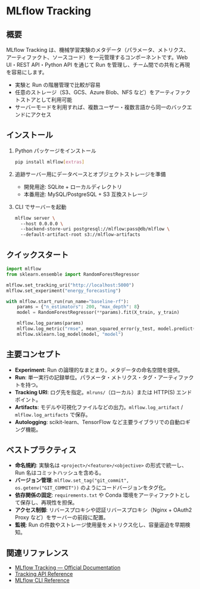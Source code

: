 # MLflow Tracking

## 概要

MLflow Tracking は、機械学習実験のメタデータ（パラメータ、メトリクス、アーティファクト、ソースコード）を一元管理するコンポーネントです。Web UI・REST API・Python API を通じて Run を管理し、チーム間での共有と再現を容易にします。

- 実験と Run の階層管理で比較が容易
- 任意のストレージ（S3、GCS、Azure Blob、NFS など）をアーティファクトストアとして利用可能
- サーバーモードを利用すれば、複数ユーザー・複数言語から同一のバックエンドにアクセス

## インストール

1. Python パッケージをインストール

   ```bash
   pip install mlflow[extras]
   ```

2. 追跡サーバー用にデータベースとオブジェクトストレージを準備
   - 開発用途: SQLite + ローカルディレクトリ
   - 本番用途: MySQL/PostgreSQL + S3 互換ストレージ

3. CLI でサーバーを起動

   ```bash
   mlflow server \ 
     --host 0.0.0.0 \ 
     --backend-store-uri postgresql://mlflow:pass@db/mlflow \ 
     --default-artifact-root s3://mlflow-artifacts
   ```

## クイックスタート

```python
import mlflow
from sklearn.ensemble import RandomForestRegressor

mlflow.set_tracking_uri("http://localhost:5000")
mlflow.set_experiment("energy_forecasting")

with mlflow.start_run(run_name="baseline-rf"):
    params = {"n_estimators": 200, "max_depth": 8}
    model = RandomForestRegressor(**params).fit(X_train, y_train)

    mlflow.log_params(params)
    mlflow.log_metric("rmse", mean_squared_error(y_test, model.predict(X_test), squared=False))
    mlflow.sklearn.log_model(model, "model")
```

## 主要コンセプト

- **Experiment**: Run の論理的なまとまり。メタデータの命名空間を提供。
- **Run**: 単一実行の記録単位。パラメータ・メトリクス・タグ・アーティファクトを持つ。
- **Tracking URI**: ログ先を指定。`mlruns/`（ローカル）または HTTP(S) エンドポイント。
- **Artifacts**: モデルや可視化ファイルなどの出力。`mlflow.log_artifact` / `mlflow.log_artifacts` で保存。
- **Autologging**: scikit-learn、TensorFlow など主要ライブラリでの自動ロギング機能。

## ベストプラクティス

- **命名規約**: 実験名は `<project>/<feature>/<objective>` の形式で統一し、Run 名はコミットハッシュを含める。
- **バージョン管理**: `mlflow.set_tag("git_commit", os.getenv("GIT_COMMIT"))` のようにコードバージョンをタグ化。
- **依存関係の固定**: `requirements.txt` や Conda 環境をアーティファクトとして保存し、再現性を担保。
- **アクセス制御**: リバースプロキシや認証リバースプロキシ（Nginx + OAuth2 Proxy など）をサーバーの前段に配置。
- **監視**: Run の件数やストレージ使用量をメトリクス化し、容量逼迫を早期検知。

## 関連リファレンス

- [MLflow Tracking — Official Documentation](https://mlflow.org/docs/latest/tracking.html)
- [Tracking API Reference](https://mlflow.org/docs/latest/python_api/mlflow.html#module-mlflow.tracking)
- [MLflow CLI Reference](https://mlflow.org/docs/latest/cli.html)
